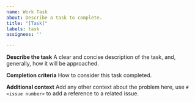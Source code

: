 ```yaml
---
name: Work Task
about: Describe a task to complete.
title: "[Task]"
labels: task
assignees: ''

---
```


**Describe the task**
A clear and concise description of the task, and, generally, how it will be approached.

**Completion criteria**
How to consider this task completed.

**Additional context**
Add any other context about the problem here, use `#<issue number>` to add a reference to a related issue.
